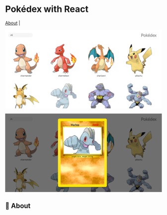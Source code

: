 # Pokédex with React

[About](#page_with_curl-about) |

![screenshot1](https://github.com/luiz-22/pokedex-react/blob/master/src/assets/screenshots/pokedex1.png)

![screenshot1](https://github.com/luiz-22/pokedex-react/blob/master/src/assets/screenshots/pokedex2.png)

## 📃 About



